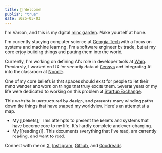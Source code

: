 ```yaml
---
title: 👋 Welcome!
publish: "true"
date: 2025-05-03
---
```

I'm Varoon, and this is my digital [mind garden](https://nesslabs.com/mind-garden). Make yourself at home.

I'm currently studying computer science at [Georgia Tech](https://www.gatech.edu) with a focus on systems and machine learning. I'm a software engineer by trade, but at my core enjoy building things and putting them into the world.

Currently, I'm working on defining AI's role in developer tools at [Warp](https://warp.dev). Previously, I worked on UX for security data at [Censys](https://www.censys.io) and integrating AI into the classroom at [Noodle](https://www.noodle.com).

One of my core beliefs is that spaces should exist for people to let their mind wander and work on things that truly excite them. Several years of my life were dedicated to working on this problem at [Startup Exchange](https://www.startup.exchange/).

This website is unstructured by design, and presents many winding paths down the things that have shaped my worldview. Here's an attempt at a map.
- My [[beliefs]]. This attempts to present the beliefs and systems that have become core to my life. It's hardly complete and ever-changing.
- My [[readings]]. This documents everything that I've read, am currently reading, and want to read.

Connect with me on [X](https://x.com/varoonkodithala), [Instagram](https://www.instagram.com/varoonkodithala/), [Github](https://github.com/vkodithala/), and [Goodreads](https://www.goodreads.com/user/show/188229869-varoon-kodithala).

